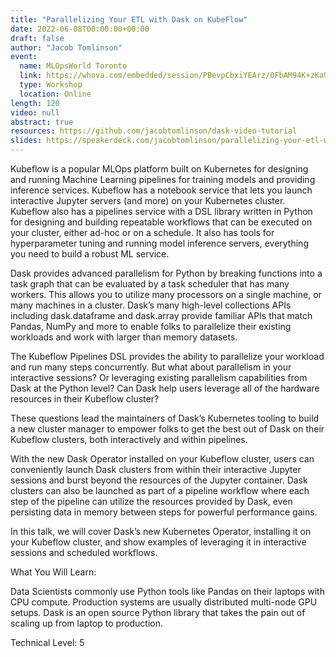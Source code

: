 ```yaml
---
title: "Parallelizing Your ETL with Dask on KubeFlow"
date: 2022-06-08T00:00:00+00:00
draft: false
author: "Jacob Tomlinson"
event:
  name: MLOpsWorld Toronto
  link: https://whova.com/embedded/session/PBevpCbxiYEArz/0FbAM94K+zKa9zjZ+1QZ8PtYZn+4=/2402387/?widget=primary
  type: Workshop
  location: Online
length: 120
video: null
abstract: true
resources: https://github.com/jacobtomlinson/dask-video-tutorial
slides: https://speakerdeck.com/jacobtomlinson/parallelizing-your-etl-with-dask-on-kubeflow
---
```


Kubeflow is a popular MLOps platform built on Kubernetes for designing and running Machine Learning pipelines for training models and providing inference services. Kubeflow has a notebook service that lets you launch interactive Jupyter servers (and more) on your Kubernetes cluster. Kubeflow also has a pipelines service with a DSL library written in Python for designing and building repeatable workflows that can be executed on your cluster, either ad-hoc or on a schedule. It also has tools for hyperparameter tuning and running model inference servers, everything you need to build a robust ML service.

Dask provides advanced parallelism for Python by breaking functions into a task graph that can be evaluated by a task scheduler that has many workers. This allows you to utilize many processors on a single machine, or many machines in a cluster. Dask’s many high-level collections APIs including dask.dataframe and dask.array provide familiar APIs that match Pandas, NumPy and more to enable folks to parallelize their existing workloads and work with larger than memory datasets.

The Kubeflow Pipelines DSL provides the ability to parallelize your workload and run many steps concurrently. But what about parallelism in your interactive sessions? Or leveraging existing parallelism capabilities from Dask at the Python level? Can Dask help users leverage all of the hardware resources in their Kubeflow cluster?

These questions lead the maintainers of Dask’s Kubernetes tooling to build a new cluster manager to empower folks to get the best out of Dask on their Kubeflow clusters, both interactively and within pipelines.

With the new Dask Operator installed on your Kubeflow cluster, users can conveniently launch Dask clusters from within their interactive Jupyter sessions and burst beyond the resources of the Jupyter container. Dask clusters can also be launched as part of a pipeline workflow where each step of the pipeline can utilize the resources provided by Dask, even persisting data in memory between steps for powerful performance gains.

In this talk, we will cover Dask’s new Kubernetes Operator, installing it on your Kubeflow cluster, and show examples of leveraging it in interactive sessions and scheduled workflows.

What You Will Learn:

Data Scientists commonly use Python tools like Pandas on their laptops with CPU compute. Production systems are usually distributed multi-node GPU setups. Dask is an open source Python library that takes the pain out of scaling up from laptop to production.

Technical Level: 5
